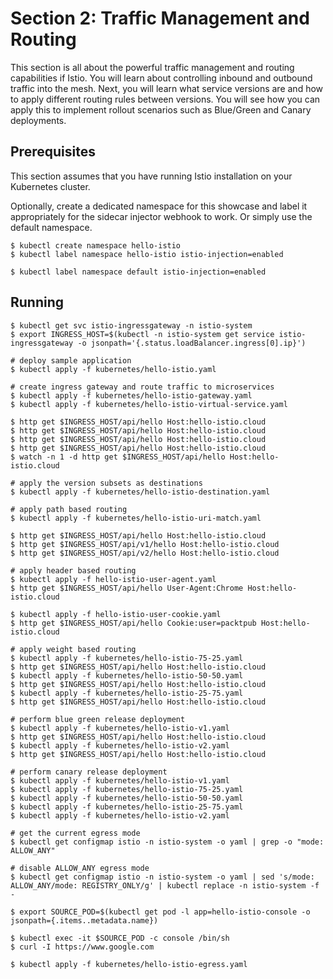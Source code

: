 # Section 2: Traffic Management and Routing

This section is all about the powerful traffic management and routing capabilities if Istio. You will learn about controlling inbound and outbound traffic into the mesh. Next, you will learn what service versions are and how to apply different routing rules between versions. You will see how you can apply this to implement rollout scenarios such as Blue/Green and Canary deployments.


## Prerequisites

This section assumes that you have running Istio installation on your Kubernetes cluster.

Optionally, create a dedicated namespace for this showcase and label it appropriately for the sidecar injector webhook to work. Or simply use the default namespace.

```
$ kubectl create namespace hello-istio
$ kubectl label namespace hello-istio istio-injection=enabled

$ kubectl label namespace default istio-injection=enabled
```

## Running

```
$ kubectl get svc istio-ingressgateway -n istio-system
$ export INGRESS_HOST=$(kubectl -n istio-system get service istio-ingressgateway -o jsonpath='{.status.loadBalancer.ingress[0].ip}')

# deploy sample application
$ kubectl apply -f kubernetes/hello-istio.yaml

# create ingress gateway and route traffic to microservices
$ kubectl apply -f kubernetes/hello-istio-gateway.yaml
$ kubectl apply -f kubernetes/hello-istio-virtual-service.yaml

$ http get $INGRESS_HOST/api/hello Host:hello-istio.cloud
$ http get $INGRESS_HOST/api/hello Host:hello-istio.cloud
$ http get $INGRESS_HOST/api/hello Host:hello-istio.cloud
$ http get $INGRESS_HOST/api/hello Host:hello-istio.cloud
$ watch -n 1 -d http get $INGRESS_HOST/api/hello Host:hello-istio.cloud

# apply the version subsets as destinations
$ kubectl apply -f kubernetes/hello-istio-destination.yaml

# apply path based routing
$ kubectl apply -f kubernetes/hello-istio-uri-match.yaml

$ http get $INGRESS_HOST/api/hello Host:hello-istio.cloud
$ http get $INGRESS_HOST/api/v1/hello Host:hello-istio.cloud
$ http get $INGRESS_HOST/api/v2/hello Host:hello-istio.cloud

# apply header based routing
$ kubectl apply -f hello-istio-user-agent.yaml
$ http get $INGRESS_HOST/api/hello User-Agent:Chrome Host:hello-istio.cloud

$ kubectl apply -f hello-istio-user-cookie.yaml
$ http get $INGRESS_HOST/api/hello Cookie:user=packtpub Host:hello-istio.cloud

# apply weight based routing
$ kubectl apply -f kubernetes/hello-istio-75-25.yaml
$ http get $INGRESS_HOST/api/hello Host:hello-istio.cloud
$ kubectl apply -f kubernetes/hello-istio-50-50.yaml
$ http get $INGRESS_HOST/api/hello Host:hello-istio.cloud
$ kubectl apply -f kubernetes/hello-istio-25-75.yaml
$ http get $INGRESS_HOST/api/hello Host:hello-istio.cloud

# perform blue green release deployment
$ kubectl apply -f kubernetes/hello-istio-v1.yaml
$ http get $INGRESS_HOST/api/hello Host:hello-istio.cloud
$ kubectl apply -f kubernetes/hello-istio-v2.yaml
$ http get $INGRESS_HOST/api/hello Host:hello-istio.cloud

# perform canary release deployment
$ kubectl apply -f kubernetes/hello-istio-v1.yaml
$ kubectl apply -f kubernetes/hello-istio-75-25.yaml
$ kubectl apply -f kubernetes/hello-istio-50-50.yaml
$ kubectl apply -f kubernetes/hello-istio-25-75.yaml
$ kubectl apply -f kubernetes/hello-istio-v2.yaml

# get the current egress mode
$ kubectl get configmap istio -n istio-system -o yaml | grep -o "mode: ALLOW_ANY"

# disable ALLOW_ANY egress mode
$ kubectl get configmap istio -n istio-system -o yaml | sed 's/mode: ALLOW_ANY/mode: REGISTRY_ONLY/g' | kubectl replace -n istio-system -f -

$ export SOURCE_POD=$(kubectl get pod -l app=hello-istio-console -o jsonpath={.items..metadata.name})

$ kubectl exec -it $SOURCE_POD -c console /bin/sh
$ curl -I https://www.google.com

$ kubectl apply -f kubernetes/hello-istio-egress.yaml
```
